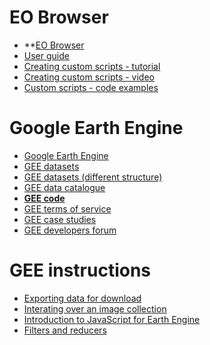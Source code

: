 # EO Browser
* **[EO Browser](https://apps.sentinel-hub.com/eo-browser/)
* [User guide](https://www.sentinel-hub.com/explore/eobrowser/user-guide#)
* [Creating custom scripts - tutorial](https://www.sentinel-hub.com/explore/education/custom-scripts-tutorial)
* [Creating custom scripts - video](https://www.youtube.com/watch?v=02Xbbu1PHdg)
* [Custom scripts - code examples](https://custom-scripts.sentinel-hub.com/)


# Google Earth Engine
* [Google Earth Engine](https://earthengine.google.com/)
* [GEE datasets](https://developers.google.com/earth-engine/datasets)
* [GEE datasets (different structure)](https://earthengine.google.com/datasets/)
* [GEE data catalogue](https://explorer.earthengine.google.com/#index)
* **[GEE code](https://code.earthengine.google.com/)**
* [GEE terms of service](https://earthengine.google.com/terms/)
* [GEE case studies](https://earthengine.google.com/case_studies/)
* [GEE developers forum](https://groups.google.com/forum/#%21forum/google-earth-engine-developers)


# GEE instructions
* [Exporting data for download](https://developers.google.com/earth-engine/exporting)
* [Interating over an image collection](https://developers.google.com/earth-engine/ic_iterating)
* [Introduction to JavaScript for Earth Engine](https://developers.google.com/earth-engine/tutorial_js_01)
* [Filters and reducers](https://developers.google.com/earth-engine/reducers_intro)
